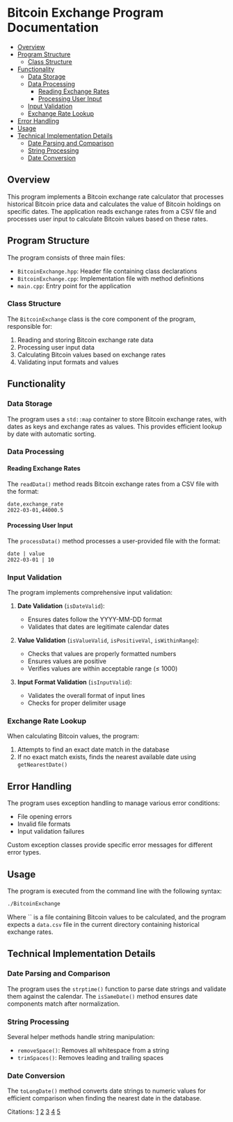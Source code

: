 # Bitcoin Exchange Program Documentation
<!-- mtoc-start -->

* [Overview](#overview)
* [Program Structure](#program-structure)
  * [Class Structure](#class-structure)
* [Functionality](#functionality)
  * [Data Storage](#data-storage)
  * [Data Processing](#data-processing)
    * [Reading Exchange Rates](#reading-exchange-rates)
    * [Processing User Input](#processing-user-input)
  * [Input Validation](#input-validation)
  * [Exchange Rate Lookup](#exchange-rate-lookup)
* [Error Handling](#error-handling)
* [Usage](#usage)
* [Technical Implementation Details](#technical-implementation-details)
  * [Date Parsing and Comparison](#date-parsing-and-comparison)
  * [String Processing](#string-processing)
  * [Date Conversion](#date-conversion)

<!-- mtoc-end -->
## Overview

This program implements a Bitcoin exchange rate calculator that processes historical Bitcoin price data and calculates the value of Bitcoin holdings on specific dates. The application reads exchange rates from a CSV file and processes user input to calculate Bitcoin values based on these rates.

## Program Structure

The program consists of three main files:
- `BitcoinExchange.hpp`: Header file containing class declarations
- `BitcoinExchange.cpp`: Implementation file with method definitions
- `main.cpp`: Entry point for the application

### Class Structure

The `BitcoinExchange` class is the core component of the program, responsible for:
1. Reading and storing Bitcoin exchange rate data
2. Processing user input data
3. Calculating Bitcoin values based on exchange rates
4. Validating input formats and values

## Functionality

### Data Storage

The program uses a `std::map` container to store Bitcoin exchange rates, with dates as keys and exchange rates as values. This provides efficient lookup by date with automatic sorting.

### Data Processing

#### Reading Exchange Rates
The `readData()` method reads Bitcoin exchange rates from a CSV file with the format:
```
date,exchange_rate
2022-03-01,44000.5
```

#### Processing User Input
The `processData()` method processes a user-provided file with the format:
```
date | value
2022-03-01 | 10
```

### Input Validation

The program implements comprehensive input validation:

1. **Date Validation** (`isDateValid`): 
   - Ensures dates follow the YYYY-MM-DD format
   - Validates that dates are legitimate calendar dates

2. **Value Validation** (`isValueValid`, `isPositiveVal`, `isWithinRange`):
   - Checks that values are properly formatted numbers
   - Ensures values are positive
   - Verifies values are within acceptable range (≤ 1000)

3. **Input Format Validation** (`isInputValid`):
   - Validates the overall format of input lines
   - Checks for proper delimiter usage

### Exchange Rate Lookup

When calculating Bitcoin values, the program:
1. Attempts to find an exact date match in the database
2. If no exact match exists, finds the nearest available date using `getNearestDate()`

## Error Handling

The program uses exception handling to manage various error conditions:
- File opening errors
- Invalid file formats
- Input validation failures

Custom exception classes provide specific error messages for different error types.

## Usage

The program is executed from the command line with the following syntax:
```bash
./BitcoinExchange 
```

Where `` is a file containing Bitcoin values to be calculated, and the program expects a `data.csv` file in the current directory containing historical exchange rates.

## Technical Implementation Details

### Date Parsing and Comparison

The program uses the `strptime()` function to parse date strings and validate them against the calendar. The `isSameDate()` method ensures date components match after normalization.

### String Processing

Several helper methods handle string manipulation:
- `removeSpace()`: Removes all whitespace from a string
- `trimSpaces()`: Removes leading and trailing spaces

### Date Conversion

The `toLongDate()` method converts date strings to numeric values for efficient comparison when finding the nearest date in the database.

Citations:
[1](https://ppl-ai-file-upload.s3.amazonaws.com/web/direct-files/33783262/02afd7c8-64b7-4075-8569-c7eda8d2a3fd/main.cpp)
[2](https://ppl-ai-file-upload.s3.amazonaws.com/web/direct-files/33783262/12daffec-d355-4545-81f7-899289fad9e1/BitcoinExchange.cpp)
[3](https://ppl-ai-file-upload.s3.amazonaws.com/web/direct-files/33783262/26d2d2b2-5037-4009-8223-5bf15c37acd4/BitcoinExchange.hpp)
[4](https://ppl-ai-file-upload.s3.amazonaws.com/web/direct-files/33783262/02afd7c8-64b7-4075-8569-c7eda8d2a3fd/main.cpp)
[5](https://ppl-ai-file-upload.s3.amazonaws.com/web/direct-files/33783262/12daffec-d355-4545-81f7-899289fad9e1/BitcoinExchange.cpp)
